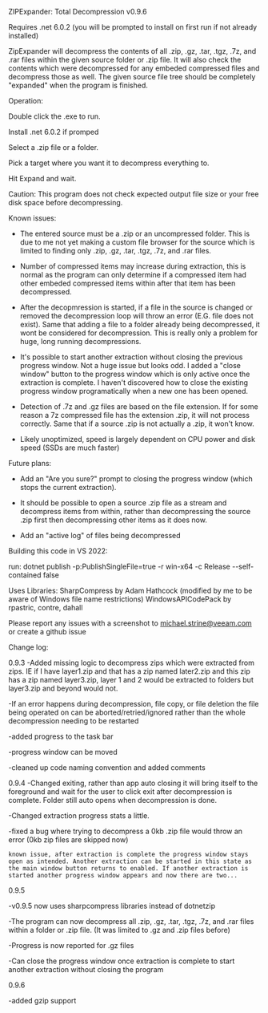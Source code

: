 ZIPExpander: Total Decompression v0.9.6

Requires .net 6.0.2 (you will be prompted to install on first run if not already installed)

 
 

 
ZipExpander will decompress the contents of all .zip, .gz, .tar, .tgz, .7z, and .rar files within the given source folder or .zip file. 
It will also check the contents which were decompressed for any embeded compressed files and decompress those as well.
The given source file tree should be completely "expanded" when the program is finished.

 
 
Operation:

Double click the .exe to run.

Install .net 6.0.2 if promped 

Select a .zip file or a folder.

Pick a target where you want it to decompress everything to. 

Hit Expand and wait.

 
 
Caution: 
This program does not check expected output file size or your free disk space before decompressing. 

 
 
Known issues: 

- The entered source must be a .zip or an uncompressed folder. This is due to me not yet making a custom file browser for the source which is limited to finding only .zip, .gz, .tar, .tgz, .7z, and .rar files.

- Number of compressed items may increase during extraction, this is normal as the program can only determine if a compressed item had other embeded compressed items within after that item has been decompressed.

- After the decopmression is started, if a file in the source is changed or removed the decompression loop will throw an error (E.G. file does not exist). Same that adding a file to a folder already being decompressed, it wont be considered for decompression.
This is really only a problem for huge, long running decompressions.

- It's possible to start another extraction without closing the previous progress window. Not a huge issue but looks odd. I added a "close window" button to the progress window which is only active once the extraction is complete. I haven't discovered how to close the existing progress window programatically when a new one has been opened.

- Detection of .7z and .gz files are based on the file extension. If for some reason a 7z compressed file has the extension .zip, it will not process correctly. Same that if a source .zip is not actually a .zip, it won't know. 

- Likely unoptimized, speed is largely dependent on CPU power and disk speed (SSDs are much faster)

 
 
Future plans: 

- Add an "Are you sure?" prompt to closing the progress window (which stops the current extraction).

- It should be possible to open a source .zip file as a stream and decompress items from within, rather than decompressing the source .zip first then decompressing other items as it does now.

- Add an "active log" of files being decompressed 

 
 
Building this code in VS 2022:

run: dotnet publish -p:PublishSingleFile=true  -r win-x64 -c Release --self-contained false

 
 
Uses Libraries:
SharpCompress by Adam Hathcock (modified by me to be aware of Windows file name restrictions)
WindowsAPICodePack by rpastric, contre, dahall


 
 
Please report any issues with a screenshot to michael.strine@veeam.com or create a github issue






Change log:

0.9.3
-Added missing logic to decompress zips which were extracted from zips. IE if I have layer1.zip and that has a zip named later2.zip and this zip has a zip named layer3.zip, layer 1 and 2 would be extracted to folders but layer3.zip and beyond would not.

-If an error happens during decompression, file copy, or file deletion the file being operated on can be aborted/retried/ignored rather than the whole decompression needing to be restarted

-added progress to the task bar

-progress window can be moved

-cleaned up code naming convention and added comments


0.9.4
-Changed exiting, rather than app auto closing it will bring itself to the foreground and wait for the user to click exit after decompression is complete. Folder still auto opens when decompression is done.

-Changed extraction progress stats a little.

-fixed a bug where trying to decompress a 0kb .zip file would throw an error (0kb zip files are skipped now)

    known issue, after extraction is complete the progress window stays open as intended. Another extraction can be started in this state as the main window button returns to enabled. If another extraction is started another progress window appears and now there are two...


0.9.5

-v0.9.5 now uses sharpcompress libraries instead of dotnetzip

-The program can now decompress all .zip, .gz, .tar, .tgz, .7z, and .rar files within a folder or .zip file. (It was limited to .gz and .zip files before)

-Progress is now reported for .gz files

-Can close the progress window once extraction is complete to start another extraction without closing the program


0.9.6

-added gzip support